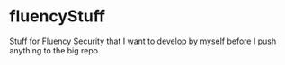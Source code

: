 # fluencyStuff
Stuff for Fluency Security that I want to develop by myself before I push anything to the big repo
